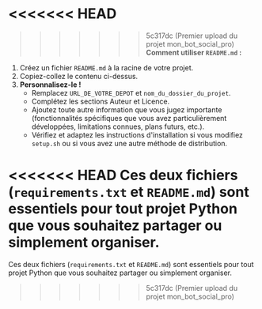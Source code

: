 <<<<<<< HEAD
=======

>>>>>>> 5c317dc (Premier upload du projet mon_bot_social_pro)
**Comment utiliser `README.md` :**

1.  Créez un fichier `README.md` à la racine de votre projet.
2.  Copiez-collez le contenu ci-dessus.
3.  **Personnalisez-le !**
    *   Remplacez `URL_DE_VOTRE_DEPOT` et `nom_du_dossier_du_projet`.
    *   Complétez les sections Auteur et Licence.
    *   Ajoutez toute autre information que vous jugez importante (fonctionnalités spécifiques que vous avez particulièrement développées, limitations connues, plans futurs, etc.).
    *   Vérifiez et adaptez les instructions d'installation si vous modifiez `setup.sh` ou si vous avez une autre méthode de distribution.

<<<<<<< HEAD
Ces deux fichiers (`requirements.txt` et `README.md`) sont essentiels pour tout projet Python que vous souhaitez partager ou simplement organiser.
=======
Ces deux fichiers (`requirements.txt` et `README.md`) sont essentiels pour tout projet Python que vous souhaitez partager ou simplement organiser.
>>>>>>> 5c317dc (Premier upload du projet mon_bot_social_pro)
